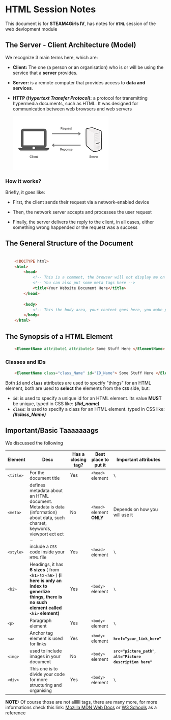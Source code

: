 # **HTML Session Notes**
This document is for **STEAM4Girls IV**, has notes for **`HTML`** session of the web devlopment module 


## **The Server - Client Architecture (Model)**
We recognize 3 main terms here, which are:
- **Client:** The one (a person or an organisation) who is or will be using the service that a **server** provides.

- **Server:** is a remote computer that provides access to **data and services**.

- **HTTP (*Hypertext Transfer Protocol*):** a protocol for transmitting hypermedia documents, such as HTML. It was designed for communication between web browsers and web servers

    ![Server-Client Model](index.png)

### **How it works?**
Briefly, it goes like: 
- First, the client sends their request via a network-enabled device

- Then, the network server accepts and processes the user request

- Finally, the server delivers the reply to the client, in all cases, either something wrong happended or the request was a success


## **The General Structure of the Document**
```html

    <!DOCTYPE html>
    <html>
        <head>
            <!-- This is a comment, the browser will not display me on your screen :P -->
            <!-- You can also put some meta tags here -->
            <title>Your Website Document Here</title>
        </head>

        <body>
            <!-- This the body area, your content goes here, you make put whatever you want -->
        </body>
    </html>

```
## **The Synopsis of a HTML Element**
```html
    <ElementName attribute1 attribute1> Some Stuff Here </ElementName>
```
### **Classes and IDs**
```html
    <ElementName class="class_Name" id="ID_Name"> Some Stuff Here </ElementName>
```
Both **`id`** and **`class`** attributes are used to specify "things" for an HTML element, both are used to **select** the elements from the **`CSS`** side, but:
- **`id`**: is used to specify a unique id for an HTML element. Its value **MUST** be unique, typed in CSS like: ***(#id_name)***
- **`class`**: is used to specify a class for an HTML element. typed in CSS like: ***(#class_Name)***
## **Important/Basic Taaaaaaags**
We discussed the following

| Element | Desc | Has a closing tag? | Best place to put it | Important attributes |
| ------- | -----| --------- | --- | --- |
| `<title>`| For the document title | Yes | `<head>` element| **`\`** |
| `<meta>`| defines metadata about an HTML document. Metadata is data (information) about data, such charset, keywords, viewport ect ect ... | No | `<head>` element **ONLY** | Depends on how you will use it |
| `<style>`| include a `CSS` code inside your `HTML` file | Yes | `<head>` element | **`\`** |
| `<hi>`| Headings, it has **6 sizes** ( from **`<h1>`** to **`<h6>`** ) **(i here is only an index to generlize things, there is no such element called **`<hi>`** element)** | Yes | `<body>` element | **`\`** |
| `<p>`| Paragraph element  | Yes | `<body>` element | **`\`** |
| `<a>`| Anchor tag element is used for links  | Yes | `<body>` element | **`href="your_link_here"`** |
| `<img>`| used to include images in your document  | No | `<body>` element | **`src="picture_path"`**, **`alt="Picture description here"`**  |
| `<div>`| This one is to divide your code for more structuring and organising  | Yes | `<body>` element | **`\`** |

**NOTE:** Of course those are not allllll tags, there are many more, for more informations check this link: [Mozilla MDN Web Docs](https://developer.mozilla.org/en-US/docs/Web/HTML/Element) or [W3 Schools](https://www.w3schools.com/TAgs/default.asp) as a reference 